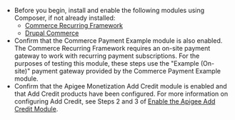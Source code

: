 * Before you begin, install and enable the following modules using Composer, if not already installed:  
   * [Commerce Recurring Framework](https://www.drupal.org/project/commerce%5Frecurring)  
   * [Drupal Commerce](https://drupalcommerce.org/)
* Confirm that the Commerce Payment Example module is also enabled. The Commerce Recurring Framework requires an on-site payment gateway to work with recurring payment subscriptions. For the purposes of testing this module, these steps use the "Example (On-site)" payment gateway provided by the Commerce Payment Example module.
* Confirm that the Apigee Monetization Add Credit module is enabled and that Add Credit products have been configured. For more information on configuring Add Credit, see Steps 2 and 3 of [Enable the Apigee Add Credit Module](https://www.drupal.org/docs/8/modules/apigee-monetization/enable-the-apigee-monetization-add-credit-module#step-2-set-up-a-store).